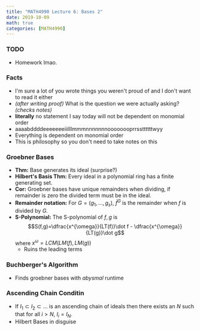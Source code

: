 ```yaml
---
title: "MATH4990 Lecture 6: Bases 2"
date: 2019-10-09
math: true
categories: [MATH4990]
---
```


### TODO

- Homework lmao.

### Facts

- I'm sure a lot of you wrote things you weren't proud of and I don't want to read it either
- *(after writing proof)* What is the question we were actually asking? *(checks notes)*
- **literally** no statement I say today will not be dependent on monomial order
- aaaabddddeeeeeeeiiilllmmmnnnnnnnoooooooprrssttttttwyy
- Everything is dependent on monomial order
- This is philosophy so you don't need to take notes on this

### Groebner Bases

- **Thm:** Base generates its ideal (surprise?)
- **Hilbert's Basis Thm:** Every ideal in a polynomial ring has a finite generating set.
- **Cor:** Groebner bases have unique remainders when dividing, if remainder is zero the divided term must be in the ideal.
- **Remainder notation:** For $G=(g_1,\dots,g_s)$, $\bar{f}^G$ is the remainder when $f$ is divided by $G$. 
- **S-Polynomial:** The S-polynomial of $f,g$ is $$S(f,g)=\dfrac{x^{\omega}}{LT(f)}\dot f - \dfrac{x^{\omega}}{LT(g)}\dot g$$ where $x^{\omega}=LCM(LM(f),LM(g))$
    - Ruins the leading terms

### Buchberger's Algorithm

- Finds groebner bases with *abysmal* runtime 

### Ascending Chain Conditin

- If $I_1\subset I_2 \subset \dots$ is an ascending chain of ideals then there exists an $N$ such that for all $i>N$, $I_i=I_N$.
- Hilbert Bases in disguise
